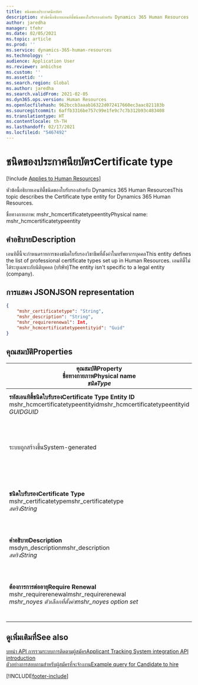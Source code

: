 ```yaml
---
title: ชนิดของประกาศนียบัตร
description: หัวข้อนี้อธิบายเอนทิตี้ชนิดของใบรับรองสำหรับ Dynamics 365 Human Resources
author: jaredha
manager: tfehr
ms.date: 02/05/2021
ms.topic: article
ms.prod: ''
ms.service: dynamics-365-human-resources
ms.technology: ''
audience: Application User
ms.reviewer: anbichse
ms.custom: ''
ms.assetid: ''
ms.search.region: Global
ms.author: jaredha
ms.search.validFrom: 2021-02-05
ms.dyn365.ops.version: Human Resources
ms.openlocfilehash: 962bccb3aaab16322d072417660ec3aac821183b
ms.sourcegitcommit: 6affb3316be757c99e1fe9c7c7b312b93c483408
ms.translationtype: HT
ms.contentlocale: th-TH
ms.lasthandoff: 02/17/2021
ms.locfileid: "5467492"
---
```

# <a name="certificate-type"></a><span data-ttu-id="19a52-103">ชนิดของประกาศนียบัตร</span><span class="sxs-lookup"><span data-stu-id="19a52-103">Certificate type</span></span>

[!include [Applies to Human Resources](../includes/applies-to-hr.md)]

<span data-ttu-id="19a52-104">หัวข้อนี้อธิบายเอนทิตี้ชนิดของใบรับรองสำหรับ Dynamics 365 Human Resources</span><span class="sxs-lookup"><span data-stu-id="19a52-104">This topic describes the Certificate type entity for Dynamics 365 Human Resources.</span></span>

<span data-ttu-id="19a52-105">ชื่อทางกายภาพ: mshr_hcmcertificatetypeentity</span><span class="sxs-lookup"><span data-stu-id="19a52-105">Physical name: mshr_hcmcertificatetypeentity</span></span>

## <a name="description"></a><span data-ttu-id="19a52-106">คำอธิบาย</span><span class="sxs-lookup"><span data-stu-id="19a52-106">Description</span></span>

<span data-ttu-id="19a52-107">เอนทิตี้นี้จะกําหนดรายการของชนิดใบรับรองวิชาชีพที่ตั้งค่าในทรัพยากรบุคคล</span><span class="sxs-lookup"><span data-stu-id="19a52-107">This entity defines the list of professional certificate types set up in Human Resources.</span></span> <span data-ttu-id="19a52-108">เอนทิตี้ไม่ได้ระบุเฉพาะกับนิติบุคคล (บริษัท)</span><span class="sxs-lookup"><span data-stu-id="19a52-108">The entity isn't specific to a legal entity (company).</span></span>

## <a name="json-representation"></a><span data-ttu-id="19a52-109">การแสดง JSON</span><span class="sxs-lookup"><span data-stu-id="19a52-109">JSON representation</span></span>

```json
{
    "mshr_certificatetype": "String",
    "mshr_description": "String",
    "mshr_requirerenewal": Int,
    "mshr_hcmcertificatetypeentityid": "Guid"
}
```

## <a name="properties"></a><span data-ttu-id="19a52-110">คุณสมบัติ</span><span class="sxs-lookup"><span data-stu-id="19a52-110">Properties</span></span>

| <span data-ttu-id="19a52-111">คุณสมบัติ</span><span class="sxs-lookup"><span data-stu-id="19a52-111">Property</span></span><br><span data-ttu-id="19a52-112">**ชื่อทางกายภาพ**</span><span class="sxs-lookup"><span data-stu-id="19a52-112">**Physical name**</span></span><br><span data-ttu-id="19a52-113">**_ชนิด_**</span><span class="sxs-lookup"><span data-stu-id="19a52-113">**_Type_**</span></span> | <span data-ttu-id="19a52-114">ใช้</span><span class="sxs-lookup"><span data-stu-id="19a52-114">Use</span></span> | <span data-ttu-id="19a52-115">คำอธิบาย</span><span class="sxs-lookup"><span data-stu-id="19a52-115">Description</span></span> |
| --- | --- | --- |
| <span data-ttu-id="19a52-116">**รหัสเอนทิตี้ชนิดใบรับรอง**</span><span class="sxs-lookup"><span data-stu-id="19a52-116">**Certificate Type Entity ID**</span></span><br><span data-ttu-id="19a52-117">mshr_hcmcertificatetypeentityid</span><span class="sxs-lookup"><span data-stu-id="19a52-117">mshr_hcmcertificatetypeentityid</span></span><br><span data-ttu-id="19a52-118">*GUID*</span><span class="sxs-lookup"><span data-stu-id="19a52-118">*GUID*</span></span> | <span data-ttu-id="19a52-119">อ่านอย่างเดียว</span><span class="sxs-lookup"><span data-stu-id="19a52-119">Read-only</span></span><br><span data-ttu-id="19a52-120">จำเป็นต้องระบุ</span><span class="sxs-lookup"><span data-stu-id="19a52-120">Required</span></span> 
<span data-ttu-id="19a52-121">ระบบถูกสร้างขึ้น</span><span class="sxs-lookup"><span data-stu-id="19a52-121">System-generated</span></span> | <span data-ttu-id="19a52-122">ตัวระบุหลักที่ไม่ซ้ำกันสำหรับชนิดใบรับรอง</span><span class="sxs-lookup"><span data-stu-id="19a52-122">Unique primary identifier for the certificate type.</span></span> |
| <span data-ttu-id="19a52-123">**ชนิดใบรับรอง**</span><span class="sxs-lookup"><span data-stu-id="19a52-123">**Certificate Type**</span></span><br><span data-ttu-id="19a52-124">mshr_certificatetype</span><span class="sxs-lookup"><span data-stu-id="19a52-124">mshr_certificatetype</span></span><br><span data-ttu-id="19a52-125">*สตริง*</span><span class="sxs-lookup"><span data-stu-id="19a52-125">*String*</span></span> | <span data-ttu-id="19a52-126">อ่าน/เขียน</span><span class="sxs-lookup"><span data-stu-id="19a52-126">Read/write</span></span><br><span data-ttu-id="19a52-127">จำเป็นต้องระบุ</span><span class="sxs-lookup"><span data-stu-id="19a52-127">Required</span></span> | <span data-ttu-id="19a52-128">ตัวระบุของผู้ใช้สามารถอ่านได้ที่ไม่ซ้ำกันสำหรับชนิดใบรับรอง</span><span class="sxs-lookup"><span data-stu-id="19a52-128">Unique user-readable identifier for the certificate type.</span></span> |
| <span data-ttu-id="19a52-129">**คำอธิบาย**</span><span class="sxs-lookup"><span data-stu-id="19a52-129">**Description**</span></span><br><span data-ttu-id="19a52-130">msdyn_description</span><span class="sxs-lookup"><span data-stu-id="19a52-130">mshr_description</span></span><br><span data-ttu-id="19a52-131">*สตริง*</span><span class="sxs-lookup"><span data-stu-id="19a52-131">*String*</span></span> | <span data-ttu-id="19a52-132">อ่าน/เขียน</span><span class="sxs-lookup"><span data-stu-id="19a52-132">Read/write</span></span><br><span data-ttu-id="19a52-133">จำเป็นต้องระบุ</span><span class="sxs-lookup"><span data-stu-id="19a52-133">Required</span></span> | <span data-ttu-id="19a52-134">คำอธิบายของชนิดใบรับรอง</span><span class="sxs-lookup"><span data-stu-id="19a52-134">Description of the certificate type.</span></span> |
| <span data-ttu-id="19a52-135">**ต้องการการต่ออายุ**</span><span class="sxs-lookup"><span data-stu-id="19a52-135">**Require Renewal**</span></span><br><span data-ttu-id="19a52-136">mshr_requirerenewal</span><span class="sxs-lookup"><span data-stu-id="19a52-136">mshr_requirerenewal</span></span><br><span data-ttu-id="19a52-137">*mshr_noyes ตัวเลือกที่ตั้งค่า*</span><span class="sxs-lookup"><span data-stu-id="19a52-137">*mshr_noyes option set*</span></span> | <span data-ttu-id="19a52-138">อ่าน/เขียน</span><span class="sxs-lookup"><span data-stu-id="19a52-138">Read/write</span></span><br><span data-ttu-id="19a52-139">ไม่จำเป็นต้องระบุ</span><span class="sxs-lookup"><span data-stu-id="19a52-139">Optional</span></span> | <span data-ttu-id="19a52-140">ระบุว่าการต่ออายุจำเป็นสำหรับใบรับรองหรือไม่</span><span class="sxs-lookup"><span data-stu-id="19a52-140">Indicates whether renewal is required for the certificate.</span></span> |

## <a name="see-also"></a><span data-ttu-id="19a52-141">ดูเพิ่มเติมที่</span><span class="sxs-lookup"><span data-stu-id="19a52-141">See also</span></span>

[<span data-ttu-id="19a52-142">บทนํา API การรวมระบบการติดตามผู้สมัคร</span><span class="sxs-lookup"><span data-stu-id="19a52-142">Applicant Tracking System integration API introduction</span></span>](hr-admin-integration-ats-api-introduction.md)<br>
[<span data-ttu-id="19a52-143">ตัวอย่างการสอบถามสำหรับผู้สมัครที่จะจ้างงาน</span><span class="sxs-lookup"><span data-stu-id="19a52-143">Example query for Candidate to hire</span></span>](hr-admin-integration-ats-api-candidate-to-hire-example-query.md)



[!INCLUDE[footer-include](../includes/footer-banner.md)]
